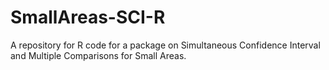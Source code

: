 # SmallAreas-SCI-R
A repository for R code for a package on Simultaneous Confidence Interval and Multiple Comparisons for Small Areas.
